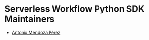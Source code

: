 # Serverless Workflow Python SDK Maintainers

* [Antonio Mendoza Pérez](https://github.com/antmendoza)
